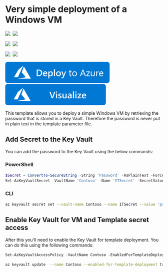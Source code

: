 # Very simple deployment of a Windows VM

<IMG SRC="https://azurequickstartsservice.blob.core.windows.net/badges/101-vm-secure-password/PublicLastTestDate.svg" />&nbsp;
<IMG SRC="https://azurequickstartsservice.blob.core.windows.net/badges/101-vm-secure-password/PublicDeployment.svg" />&nbsp;

<IMG SRC="https://azurequickstartsservice.blob.core.windows.net/badges/101-vm-secure-password/FairfaxLastTestDate.svg" />&nbsp;
<IMG SRC="https://azurequickstartsservice.blob.core.windows.net/badges/101-vm-secure-password/FairfaxDeployment.svg" />&nbsp;

<IMG SRC="https://azurequickstartsservice.blob.core.windows.net/badges/101-vm-secure-password/BestPracticeResult.svg" />&nbsp;
<IMG SRC="https://azurequickstartsservice.blob.core.windows.net/badges/101-vm-secure-password/CredScanResult.svg" />&nbsp;

<a href="https://portal.azure.com/#create/Microsoft.Template/uri/https%3A%2F%2Fraw.githubusercontent.com%2FAzure%2Fazure-quickstart-templates%2Fmaster%2F101-vm-secure-password%2Fazuredeploy.json" target="_blank">
    <img src="https://raw.githubusercontent.com/Azure/azure-quickstart-templates/master/1-CONTRIBUTION-GUIDE/images/deploytoazure.svg?sanitize=true"/>
</a>
<a href="http://armviz.io/#/?load=https%3A%2F%2Fraw.githubusercontent.com%2FAzure%2Fazure-quickstart-templates%2Fmaster%2F101-vm-secure-password%2Fazuredeploy.json" target="_blank">
    <img src="https://raw.githubusercontent.com/Azure/azure-quickstart-templates/master/1-CONTRIBUTION-GUIDE/images/visualizebutton.svg?sanitize=true"/>
</a>

This template allows you to deploy a simple Windows VM by retrieving the password that is stored in a Key Vault. Therefore the password is never put in plain text in the template parameter file.

## Add Secret to the Key Vault

You can add the password to the Key Vault using the below commands:

### PowerShell

```PowerShell
$Secret = ConvertTo-SecureString -String 'Password' -AsPlainText -Force
Set-AzKeyVaultSecret -VaultName 'Contoso' -Name 'ITSecret' -SecretValue $Secret
```

### CLI

```bash
az keyvault secret set --vault-name Contoso --name ITSecret --value 'password'
```

## Enable Key Vault for VM and Template secret access

After this you'll need to enable the Key Vault for template deployment. You can do this using the following commands:

```PowerShell
Set-AzKeyVaultAccessPolicy -VaultName Contoso -EnabledForTemplateDeployment
```

```bash
az keyvault update  --name Contoso --enabled-for-template-deployment true
```

